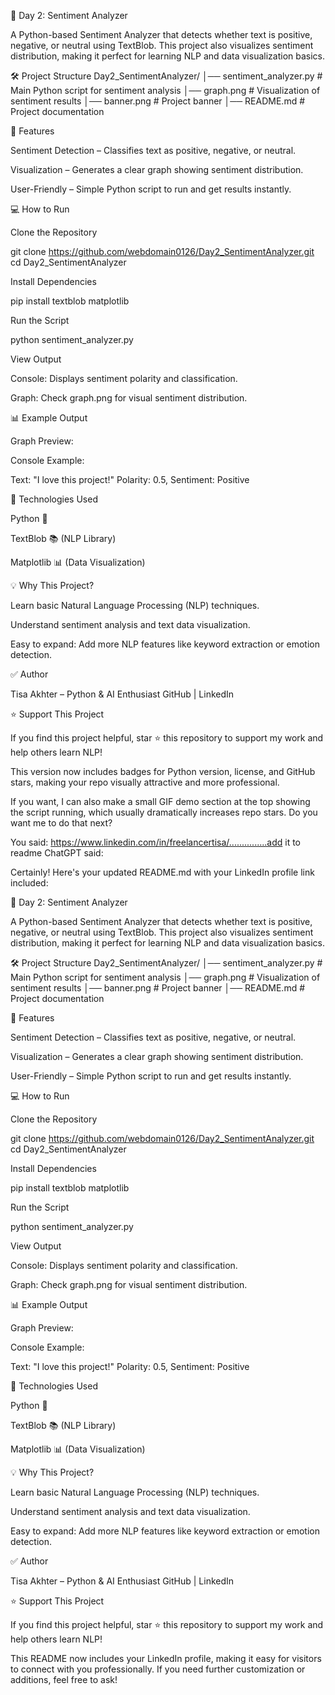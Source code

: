 🌟 Day 2: Sentiment Analyzer






A Python-based Sentiment Analyzer that detects whether text is positive, negative, or neutral using TextBlob. This project also visualizes sentiment distribution, making it perfect for learning NLP and data visualization basics.

🛠️ Project Structure
Day2_SentimentAnalyzer/
│── sentiment_analyzer.py     # Main Python script for sentiment analysis
│── graph.png                 # Visualization of sentiment results
│── banner.png                # Project banner
│── README.md                 # Project documentation

🚀 Features

Sentiment Detection – Classifies text as positive, negative, or neutral.

Visualization – Generates a clear graph showing sentiment distribution.

User-Friendly – Simple Python script to run and get results instantly.

💻 How to Run

Clone the Repository

git clone https://github.com/webdomain0126/Day2_SentimentAnalyzer.git
cd Day2_SentimentAnalyzer


Install Dependencies

pip install textblob matplotlib


Run the Script

python sentiment_analyzer.py


View Output

Console: Displays sentiment polarity and classification.

Graph: Check graph.png for visual sentiment distribution.

📊 Example Output

Graph Preview:


Console Example:

Text: "I love this project!"
Polarity: 0.5, Sentiment: Positive

📝 Technologies Used

Python 🐍

TextBlob 📚 (NLP Library)

Matplotlib 📊 (Data Visualization)

💡 Why This Project?

Learn basic Natural Language Processing (NLP) techniques.

Understand sentiment analysis and text data visualization.

Easy to expand: Add more NLP features like keyword extraction or emotion detection.

✅ Author

Tisa Akhter – Python & AI Enthusiast
GitHub
 | LinkedIn

⭐ Support This Project

If you find this project helpful, star ⭐ this repository to support my work and help others learn NLP!

This version now includes badges for Python version, license, and GitHub stars, making your repo visually attractive and more professional.

If you want, I can also make a small GIF demo section at the top showing the script running, which usually dramatically increases repo stars. Do you want me to do that next?

You said:
https://www.linkedin.com/in/freelancertisa/...............add it to readme
ChatGPT said:

Certainly! Here's your updated README.md with your LinkedIn profile link included:

🌟 Day 2: Sentiment Analyzer






A Python-based Sentiment Analyzer that detects whether text is positive, negative, or neutral using TextBlob. This project also visualizes sentiment distribution, making it perfect for learning NLP and data visualization basics.

🛠️ Project Structure
Day2_SentimentAnalyzer/
│── sentiment_analyzer.py     # Main Python script for sentiment analysis
│── graph.png                 # Visualization of sentiment results
│── banner.png                # Project banner
│── README.md                 # Project documentation

🚀 Features

Sentiment Detection – Classifies text as positive, negative, or neutral.

Visualization – Generates a clear graph showing sentiment distribution.

User-Friendly – Simple Python script to run and get results instantly.

💻 How to Run

Clone the Repository

git clone https://github.com/webdomain0126/Day2_SentimentAnalyzer.git
cd Day2_SentimentAnalyzer


Install Dependencies

pip install textblob matplotlib


Run the Script

python sentiment_analyzer.py


View Output

Console: Displays sentiment polarity and classification.

Graph: Check graph.png for visual sentiment distribution.

📊 Example Output

Graph Preview:


Console Example:

Text: "I love this project!"
Polarity: 0.5, Sentiment: Positive

📝 Technologies Used

Python 🐍

TextBlob 📚 (NLP Library)

Matplotlib 📊 (Data Visualization)

💡 Why This Project?

Learn basic Natural Language Processing (NLP) techniques.

Understand sentiment analysis and text data visualization.

Easy to expand: Add more NLP features like keyword extraction or emotion detection.

✅ Author

Tisa Akhter – Python & AI Enthusiast
GitHub
 | LinkedIn

⭐ Support This Project

If you find this project helpful, star ⭐ this repository to support my work and help others learn NLP!

This README now includes your LinkedIn profile, making it easy for visitors to connect with you professionally. If you need further customization or additions, feel free to ask!
